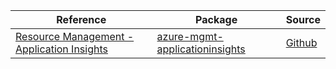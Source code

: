 | Reference | Package | Source |
|---|---|---|
|[Resource Management - Application Insights](mgmt-applicationinsights-readme.md)|[azure-mgmt-applicationinsights](https://pypi.org/project/azure-mgmt-applicationinsights)|[Github](https://github.com/Azure/azure-sdk-for-python/blob/main/sdk/applicationinsights/azure-mgmt-applicationinsights)|
